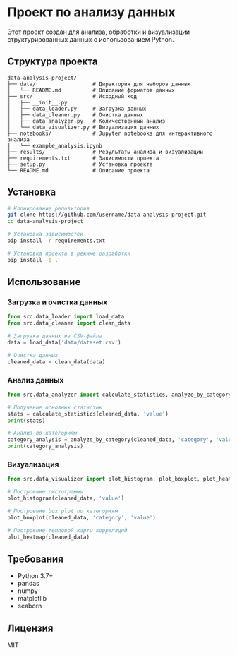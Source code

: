# Проект по анализу данных

Этот проект создан для анализа, обработки и визуализации структурированных данных с использованием Python.

## Структура проекта

```
data-analysis-project/
├── data/                  # Директория для наборов данных
│   └── README.md          # Описание форматов данных
├── src/                   # Исходный код
│   ├── __init__.py
│   ├── data_loader.py     # Загрузка данных
│   ├── data_cleaner.py    # Очистка данных
│   ├── data_analyzer.py   # Количественный анализ
│   └── data_visualizer.py # Визуализация данных
├── notebooks/             # Jupyter notebooks для интерактивного анализа
│   └── example_analysis.ipynb  
├── results/               # Результаты анализа и визуализации
├── requirements.txt       # Зависимости проекта
├── setup.py               # Установка проекта
└── README.md              # Описание проекта
```

## Установка

```bash
# Клонирование репозитория
git clone https://github.com/username/data-analysis-project.git
cd data-analysis-project

# Установка зависимостей
pip install -r requirements.txt

# Установка проекта в режиме разработки
pip install -e .
```

## Использование

### Загрузка и очистка данных

```python
from src.data_loader import load_data
from src.data_cleaner import clean_data

# Загрузка данных из CSV-файла
data = load_data('data/dataset.csv')

# Очистка данных
cleaned_data = clean_data(data)
```

### Анализ данных

```python
from src.data_analyzer import calculate_statistics, analyze_by_category

# Получение основных статистик
stats = calculate_statistics(cleaned_data, 'value')
print(stats)

# Анализ по категориям
category_analysis = analyze_by_category(cleaned_data, 'category', 'value')
print(category_analysis)
```

### Визуализация

```python
from src.data_visualizer import plot_histogram, plot_boxplot, plot_heatmap

# Построение гистограммы
plot_histogram(cleaned_data, 'value')

# Построение box plot по категориям
plot_boxplot(cleaned_data, 'category', 'value')

# Построение тепловой карты корреляций
plot_heatmap(cleaned_data)
```

## Требования

- Python 3.7+
- pandas
- numpy
- matplotlib
- seaborn

## Лицензия

MIT
